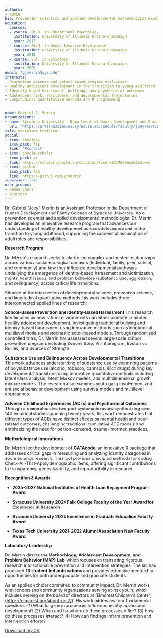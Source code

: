 ```yaml
---
authors:
- admin
bio: Prevention scientist and applied developmental methodologist examining risk, resilience, and healthy adolescent development across critical life transitions.
education:
  courses:
  - course: Ph.D. in Educational Psychology
    institution: University of Illinois Urbana-Champaign
    year: 2017
  - course: Ed.M. in Human Resource Development
    institution: University of Illinois Urbana-Champaign
    year: 2010
  - course: B.A. in Sociology
    institution: University of Illinois Urbana-Champaign
    year: 2009
email: "gjmerrin@syr.edu"
interests: 
- Prevention science and school-based program evaluation
- Healthy adolescent development in the transition to young adulthood
- Identity-based harassment, bullying, and psychosocial outcomes
- Adolescent risk, resilience, and developmental trajectories
- Longitudinal quantitative methods and R programming


name: Gabriel J. Merrin
organizations:
- name: Syracuse University - Department of Human Development and Family Science
  url: "https://artsandsciences.syracuse.edu/people/faculty/joey-merrin/"
role: Assistant Professor
social:
- icon: envelope
  icon_pack: fas
  link: '#contact'
- icon: google-scholar
  icon_pack: ai
  link: https://scholar.google.ca/citations?user=BKiMGCkAAAAJ&hl=en
- icon: github
  icon_pack: fab
  link: https://github.com/gjmerrin
superuser: true
user_groups:
- Researchers
- Visitors
---
```


Dr. Gabriel "Joey" Merrin is an Assistant Professor in the Department of Human Development and Family Science at Syracuse University. As a prevention scientist and applied developmental methodologist, Dr. Merrin has developed an innovative research program that advances our understanding of healthy development across adolescence and in the transition to young adulthood, supporting the successful assumption of adult roles and responsibilities.

**Research Program**

Dr. Merrin's research seeks to clarify the complex and nested relationships across various social-ecological contexts (individual, family, peer, school, and community) and how they influence developmental pathways underlying the emergence of identity-based harassment and victimization, mental health issues, and problem behaviors (substance use, aggression, and delinquency) across critical life transitions. 

Situated at the intersection of developmental science, prevention science, and longitudinal quantitative methods, his work includes three interconnected applied lines of research:

**School-Based Prevention and Identity-Based Harassment**
This research line focuses on how school environments can either promote or hinder healthy adolescent development, investigating traditional bullying and identity-based harassment using innovative methods such as longitudinal multilevel models and stochastic actor-based models. Through randomized controlled trials, Dr. Merrin has assessed several large-scale school prevention programs including Second Step, WITS program, Boston vs. Bullies, and Sources of Strength.

**Substance Use and Delinquency Across Developmental Transitions**  
This work advances understanding of substance use by examining patterns of polysubstance use (alcohol, tobacco, cannabis, illicit drugs) during key developmental transitions using innovative quantitative methods including latent class analysis, latent Markov models, and multidimensional growth mixture models. The research also examines youth gang involvement and antisocial behavior development using survival models and multilevel approaches.

**Adverse Childhood Experiences (ACEs) and Psychosocial Outcomes**
Through a comprehensive two-part systematic review synthesizing over 140 empirical studies spanning twenty years, this work demonstrates that different types of ACEs have distinct effects on mental health and peer-related outcomes, challenging traditional cumulative ACE models and emphasizing the need for person-centered, trauma-informed practices.

**Methodological Innovations**

Dr. Merrin led the development of **CATAcode**, an innovative R package that addresses critical gaps in measuring and analyzing identity categories in social science research. This tool provides principled methods for coding Check-All-That-Apply demographic items, offering significant contributions to transparency, generalizability, and reproducibility in research.

**Recognition & Awards**

- **2025-2027 National Institutes of Health Loan Repayment Program Award**

- **Syracuse University 2024 Falk College Faculty of the Year Award for Excellence in Research**

- **Syracuse University 2024 Excellence in Graduate Education Faculty Award**

- **Texas Tech University 2021-2022 Alumni Association New Faculty Award**

**Laboratory Leadership**

Dr. Merrin directs the **Methodology, Adolescent Development, and Problem Behavior (MAP) Lab**, which focuses on translating rigorous research into actionable prevention and intervention strategies. The lab has produced **13 student-led publications** and provides extensive mentorship opportunities for both undergraduate and graduate students.

As an applied scholar committed to community impact, Dr. Merrin works with schools and community organizations serving at-risk youth, which includes serving on the board of directors at [Elmcrest Children's Center] (https://elmcrest.org/about-us-2/). His work addresses four fundamental questions: (1) What long-term processes influence healthy adolescent development? (2) When and for whom do these processes differ? (3) How do these processes interact? (4) How can findings inform prevention and intervention efforts?

[Download my CV](/files/cv.pdf)